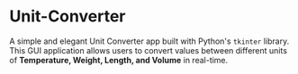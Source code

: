 # Unit-Converter
A simple and elegant Unit Converter app built with Python's `tkinter` library. This GUI application allows users to convert values between different units of **Temperature, Weight, Length, and Volume** in real-time.
